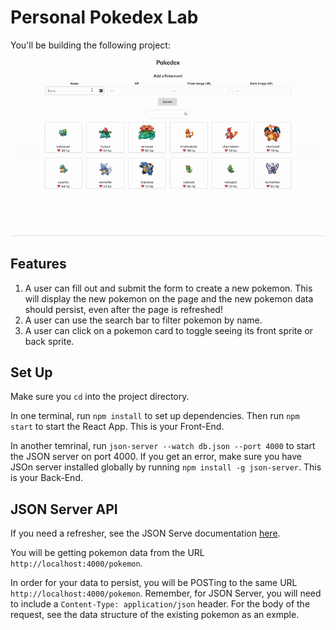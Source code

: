 # Personal Pokedex Lab

You'll be building the following project: 

![demo](./demo.gif)

## Features

1. A user can fill out and submit the form to create a new pokemon. This will display the new pokemon on the page and the new pokemon data should persist, even after the page is refreshed!
2. A user can use the search bar to filter pokemon by name.
3. A user can click on a pokemon card to toggle seeing its front sprite or back sprite.

## Set Up

Make sure you `cd` into the project directory.

In one terminal, run `npm install` to set up dependencies. Then run `npm start` to start the React App. This is your Front-End.

In another temrinal, run `json-server --watch db.json --port 4000` to start the JSON server on port 4000. If you get an error, make sure you have JSOn server installed globally by running `npm install -g json-server`. This is your Back-End.

## JSON Server API

If you need a refresher, see the JSON Serve documentation [here](https://github.com/typicode/json-server#getting-started).

You will be getting pokemon data from the URL `http://localhost:4000/pokemon`.

In order for your data to persist, you will be POSTing to the same URL `http://localhost:4000/pokemon`. Remember, for JSON Server, you will need to include a `Content-Type: application/json` header. For the body of the request, see the data structure of the existing pokemon as an exmple.
